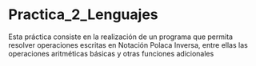 # Practica_2_Lenguajes
Esta práctica consiste en la realización de un programa que permita resolver operaciones escritas en Notación Polaca Inversa, entre ellas las operaciones aritméticas básicas y otras funciones adicionales
